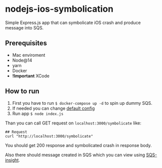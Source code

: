 # nodejs-ios-symbolication

Simple Express.js app that can symbolicate iOS crash and produce message into SQS.

## Prerequisites

 - Mac enviroment
 - Node@14
 - yarn
 - Docker
 - **!Important** XCode
## How to run

1. First you have to run `$ docker-compose up -d` to spin up dummy SQS.
2. If needed you can change [default config](./config.js)
3. Run app `$ node index.js`

Than you can call GET request on `localhost:3000/symbolicate` like:

```{shell}
## Request
curl "http://localhost:3000/symbolicate"
```

You should get 200 response and symbolicated crash in response body.

Also there should message created in SQS which you can view using [SQS-insight](http://localhost:9325).
